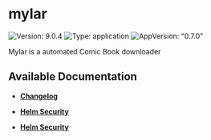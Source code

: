 # mylar

![Version: 9.0.4](https://img.shields.io/badge/Version-9.0.4-informational?style=flat-square) ![Type: application](https://img.shields.io/badge/Type-application-informational?style=flat-square) ![AppVersion: "0.7.0"](https://img.shields.io/badge/AppVersion-"0.7.0"-informational?style=flat-square)

Mylar is a automated Comic Book downloader

## Available Documentation

- [**Changelog**](CHANGELOG)

- [**Helm Security**](container-security)

- [**Helm Security**](helm-security)

